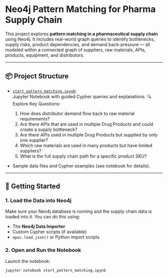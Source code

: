 # Neo4j Pattern Matching for Pharma Supply Chain

This project explores **pattern matching in a pharmaceutical supply chain** using Neo4j. It includes real-world graph queries to identify bottlenecks, supply risks, product dependencies, and demand back-pressure — all modeled within a connected graph of suppliers, raw materials, APIs, products, equipment, and distributors.

---

## 📦 Project Structure

- [`start_pattern_matching.ipynb`](./start_pattern_matching.ipynb):  
  Jupyter Notebook with guided Cypher queries and explanations.
  🔍 Explore Key Questions: 
    1. How does distributor demand flow back to raw material requirements?
    2. Are there APIs that are used in multiple Drug Products and could create a supply bottleneck?
    3. Are there APIs used in multiple Drug Products but supplied by only one supplier?
    4. Which raw materials are used in many products but have limited suppliers?
    5. What is the full supply chain path for a specific product SKU?


- Sample data files and Cypher examples (see notebook for details).

---

## 🚀 Getting Started

### 1. Load the Data into Neo4j
Make sure your Neo4j database is running and the supply chain data is loaded into it. You can do this using:

- The **Neo4j Data Importer**
- Custom Cypher scripts (if available)
- `apoc.load.json()` or Python import scripts

### 2. Open and Run the Notebook
Launch the notebook:

```bash
jupyter notebook start_pattern_matching.ipynb